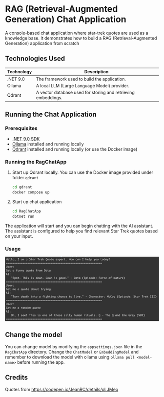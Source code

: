# RAG (Retrieval-Augmented Generation) Chat Application

A console-based chat application where star-trek quotes are used as a knowledge base. It demonstrates how to build a
RAG (Retrieval-Augmented Generation) application from scratch

## Technologies Used

| Technology      | Description                                                   |
|-----------------|---------------------------------------------------------------|
| .NET 9.0        | The framework used to build the application.                  |
| Ollama          | A local LLM (Large Language Model) provider.                  |
| Qdrant          | A vector database used for storing and retrieving embeddings. |

## Running the Chat Application

### Prerequisites

- [.NET 9.0 SDK](https://dotnet.microsoft.com/download)
- [Ollama](https://ollama.ai) installed and running locally
- [Qdrant](https://qdrant.tech) installed and running locally (or use the Docker image)

### Running the RagChatApp

1. Start up Qdrant locally. You can use the Docker image provided under folder `qdrant`
    ```bash
    cd qdrant
    docker compose up
    ```
1. Start up chat application
    ```bash
    cd RagChatApp
    dotnet run
    ```

The application will start and you can begin chatting with the AI assistant.
The assistant is configured to help you find relevant Star Trek quotes based on your input.

### Usage

![RAG Chat App](../docs/images/ragchat.png)

## Change the model

You can change model by modifying the `appsettings.json` file in the `RagChatApp` directory. Change the `ChatModel` or
`EmbeddingModel` and remember to download the model with ollama using `ollama pull <model-name>` before running the app.

## Credits

Quotes from https://codepen.io/JeanRC/details/oLJMeo